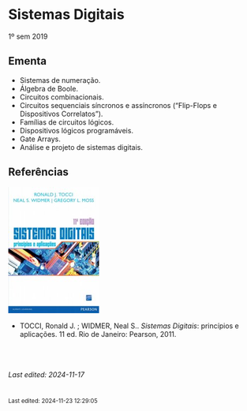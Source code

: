 # Sistemas Digitais

1º sem 2019

## Ementa

- Sistemas de numeração. 
- Álgebra de Boole. 
- Circuitos combinacionais. 
- Circuitos sequenciais síncronos e assíncronos (“Flip-Flops e Dispositivos Correlatos”). 
- Famílias de circuitos lógicos. 
- Dispositivos lógicos programáveis. 
- Gate Arrays. 
- Análise e projeto de sistemas digitais.

## Referências

![](img/tocci.jpg)

- TOCCI, Ronald J. ; WIDMER, Neal S.. *Sistemas Digitais*: princípios e aplicações. 11 ed. Rio de Janeiro: Pearson, 2011.


<br><br><br>*Last edited: 2024-11-17*


<br><sub>Last edited: 2024-11-23 12:29:05</sub>
